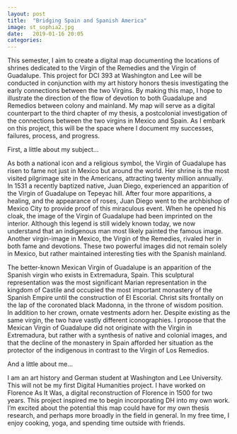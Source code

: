 ```yaml
---
layout: post
title:  "Bridging Spain and Spanish America"
image: st_sophia2.jpg
date:   2019-01-16 20:05
categories:
---
```

This semester, I aim to create a digital map documenting the locations of shrines dedicated to the Virgin of the Remedies and the Virgin of Guadalupe. This project for DCI 393 at Washington and Lee will be conducted in conjunction with my art history honors thesis investigating the early connections between the two Virgins. By making this map, I hope to illustrate the direction of the flow of devotion to both Guadalupe and Remedios between colony and mainland. My map will serve as a digital counterpart to the third chapter of my thesis, a postcolonial investigation of the connections between the two virgins in Mexico and Spain. As I embark on this project, this will be the space where I document my successes, failures, process, and progress.

First, a little about my subject…

As both a national icon and a religious symbol, the Virgin of Guadalupe has risen to fame not just in Mexico but around the world. Her shrine is the most visited pilgrimage site in the Americans, attracting twenty million annually. In 1531 a recently baptized native, Juan Diego, experienced an apparition of the Virgin of Guadalupe on Tepeyac hill. After four more apparitions, a healing, and the appearance of roses, Juan Diego went to the archbishop of Mexico City to provide proof of this miraculous event. When he opened his cloak, the image of the Virgin of Guadalupe had been imprinted on the interior. Although this legend is still widely known today, we now understand that an indigenous man most likely painted the famous image. Another virgin-image in Mexico, the Virgin of the Remedies, rivaled her in both fame and devotions. These two powerful images did not remain solely in Mexico, but rather maintained interesting ties with the Spanish mainland.

The better-known Mexican Virgin of Guadalupe is an apparition of the Spanish virgin who exists in Extremadura, Spain. This sculptural representation was the most significant Marian representation in the kingdom of Castile and occupied the most important monastery of the Spanish Empire until the construction of El Escorial. Christ sits frontally on the lap of the coronated black Madonna, in the throne of wisdom position. In addition to her crown, ornate vestments adorn her. Despite existing as the same virgin, the two have vastly different iconographies. I propose that the Mexican Virgin of Guadalupe did not originate with the Virgin in Extremadura, but rather with a synthesis of native and colonial images, and that the decline of the monastery in Spain afforded her situation as the protector of the indigenous in contrast to the Virgin of Los Remedios.

And a little about me…

I am an art history and German student at Washington and Lee University. This will not be my first Digital Humanities project. I have worked on Florence As It Was, a digital reconstruction of Florence in 1500 for two years. This project inspired me to begin incorporating DH into my own work. I’m excited about the potential this map could have for my own thesis research, and perhaps more broadly in the field in general. In my free time, I enjoy cooking, yoga, and spending time outside with friends.
